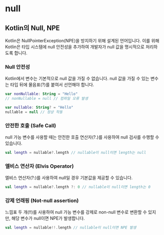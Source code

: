 # null

## Kotlin의 Null, NPE

Kotlin은 NullPointerException(NPE)을 방지하기 위해 설계된 언어입니다. 이를 위해 Kotlin은 타입 시스템에 null 안전성을 추가하여 개발자가 null 값을 명시적으로 처리하도록 합니다.

### Null 안전성

Kotlin에서 변수는 기본적으로 null 값을 가질 수 없습니다. null 값을 가질 수 있는 변수는 타입 뒤에 물음표(?)를 붙여서 선언해야 합니다.

```kotlin
var nonNullable: String = "Hello"
// nonNullable = null // 컴파일 오류 발생

var nullable: String? = "Hello"
nullable = null // 정상 작동

```

### 안전한 호출 (Safe Call)

null 가능 변수를 사용할 때는 안전한 호출 연산자(?.)를 사용하여 null 검사를 수행할 수 있습니다.

```kotlin
val length = nullable?.length // nullable이 null이면 length는 null

```

### 엘비스 연산자 (Elvis Operator)

엘비스 연산자(?:)를 사용하여 null일 경우 기본값을 제공할 수 있습니다.

```kotlin
val length = nullable?.length ?: 0 // nullable이 null이면 length는 0

```

### 강제 언래핑 (Not-null assertion)

느낌표 두 개(!!)를 사용하여 null 가능 변수를 강제로 non-null 변수로 변환할 수 있지만, 해당 변수가 null이면 NPE가 발생합니다.

```kotlin
val length = nullable!!.length // nullable이 null이면 NPE 발생

```